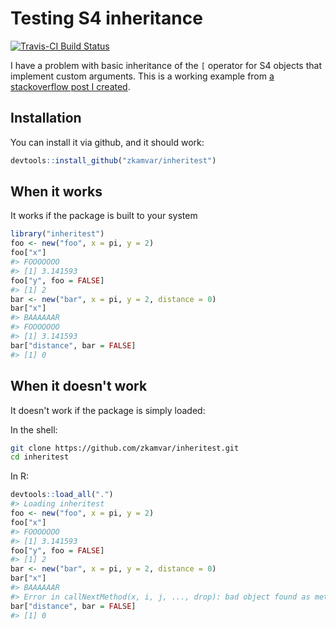 
<!-- README.md is generated from README.Rmd. Please edit that file -->
Testing S4 inheritance
======================

[![Travis-CI Build Status](https://travis-ci.org/zkamvar/inheritest.svg?branch=master)](https://travis-ci.org/zkamvar/inheritest)

I have a problem with basic inheritance of the `[` operator for S4 objects that implement custom arguments. This is a working example from [a stackoverflow post I created](http://stackoverflow.com/q/42894213/2752888).

Installation
------------

You can install it via github, and it should work:

``` r
devtools::install_github("zkamvar/inheritest")
```

When it works
-------------

It works if the package is built to your system

``` r
library("inheritest")
foo <- new("foo", x = pi, y = 2)
foo["x"]
#> FOOOOOOO
#> [1] 3.141593
foo["y", foo = FALSE]
#> [1] 2
bar <- new("bar", x = pi, y = 2, distance = 0)
bar["x"]
#> BAAAAAAR
#> FOOOOOOO
#> [1] 3.141593
bar["distance", bar = FALSE]
#> [1] 0
```

When it doesn't work
--------------------

It doesn't work if the package is simply loaded:

In the shell:

``` sh
git clone https://github.com/zkamvar/inheritest.git
cd inheritest
```

In R:

``` r
devtools::load_all(".")
#> Loading inheritest
foo <- new("foo", x = pi, y = 2)
foo["x"]
#> FOOOOOOO
#> [1] 3.141593
foo["y", foo = FALSE]
#> [1] 2
bar <- new("bar", x = pi, y = 2, distance = 0)
bar["x"]
#> BAAAAAAR
#> Error in callNextMethod(x, i, j, ..., drop): bad object found as method (class "function")
bar["distance", bar = FALSE]
#> [1] 0
```
